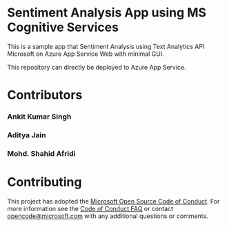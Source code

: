# Sentiment Analysis App using MS Cognitive Services

This is a  sample app that Sentiment Analysis using Text Analytics API Microsoft on Azure App Service Web with minimal GUI.

This repository can directly be deployed to Azure App Service.

# Contributors
  ### Ankit Kumar Singh
  ### Aditya Jain
  ### Mohd. Shahid Afridi

# Contributing

This project has adopted the [Microsoft Open Source Code of Conduct](https://opensource.microsoft.com/codeofconduct/). For more information see the [Code of Conduct FAQ](https://opensource.microsoft.com/codeofconduct/faq/) or contact [opencode@microsoft.com](mailto:opencode@microsoft.com) with any additional questions or comments.

